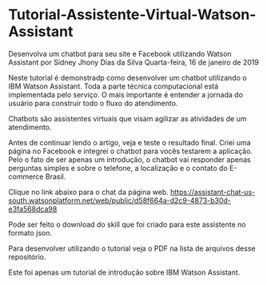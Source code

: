 # Tutorial-Assistente-Virtual-Watson-Assistant

Desenvolva um chatbot para seu site e Facebook utilizando Watson Assistant
por Sidney Jhony Dias da Silva
Quarta-feira, 16 de janeiro de 2019 

Neste tutorial é demonstradp como desenvolver um chatbot utilizando o IBM Watson Assistant. 
Toda a parte técnica computacional está implementada pelo serviço. 
O mais importante é entender a jornada do usuário para construir todo o fluxo do atendimento.

Chatbots são assistentes virtuais que visam agilizar as atividades de um atendimento.

Antes de continuar lendo o artigo, veja e teste o resultado final. 
Criei uma página no Facebook e integrei o chatbot para vocês testarem a aplicação. 
Pelo o fato de ser apenas um introdução, o chatbot vai responder apenas perguntas simples e sobre o telefone, a localização e o contato do E-commerce Brasil. 

Clique no link abaixo para o chat da página web.
https://assistant-chat-us-south.watsonplatform.net/web/public/d58f664a-d2c9-4873-b30d-e3fa568dca98 

Pode ser feito o download do skill que foi criado para este assistente no formato json.

Para desenvolver utilizando o tutorial veja o PDF na lista de arquivos desse repositório. 

Este foi apenas um tutorial de introdução sobre IBM Watson Assistant. 



